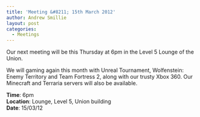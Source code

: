 ```yaml
---
title: 'Meeting &#8211; 15th March 2012'
author: Andrew Smillie
layout: post
categories:
  - Meetings
---
```

Our next meeting will be this Thursday at 6pm in the Level 5 Lounge of the Union.

We will gaming again this month with Unreal Tournament, Wolfenstein: Enemy Territory and Team Fortress 2, along with our trusty Xbox 360. Our Minecraft and Terraria servers will also be available.

**Time**: 6pm  
**Location**: Lounge, Level 5, Union building  
**Date**: 15/03/12